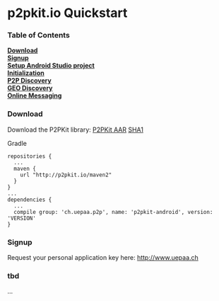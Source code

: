 # p2pkit.io Quickstart

### Table of Contents

**[Download](#download)**  
**[Signup](#signup)**  
**[Setup Android Studio project](#setup-android-studio-project)**  
**[Initialization](#initialization)**  
**[P2P Discovery](#p2p-discovery)**  
**[GEO Discovery](#geo-discovery)**  
**[Online Messaging](#online-messaging)**  

### Download

Download the P2PKit library: [P2PKit AAR](http://p2pkit.io/maven2/ch/uepaa/p2p/p2pkit-android/VERSION/p2pkit-android-VERSION.aar) [SHA1](http://p2pkit.io/maven2/ch/uepaa/p2p/p2pkit-android/VERSION/p2pkit-android-VERSION.aar.sha1)

Gradle

```
repositories {
  ...
  maven {
    url "http://p2pkit.io/maven2"
  }
}
...
dependencies {
  ...
  compile group: 'ch.uepaa.p2p', name: 'p2pkit-android', version: 'VERSION'
}
```

### Signup

Request your personal application key here: http://www.uepaa.ch

### tbd

...

